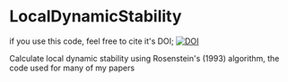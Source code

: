 # LocalDynamicStability
if you use this code, feel free to cite it's DOI; [![DOI](https://zenodo.org/badge/85585950.svg)](https://zenodo.org/badge/latestdoi/85585950)

Calculate local dynamic stability using Rosenstein's (1993) algorithm, the code used for many of my papers
